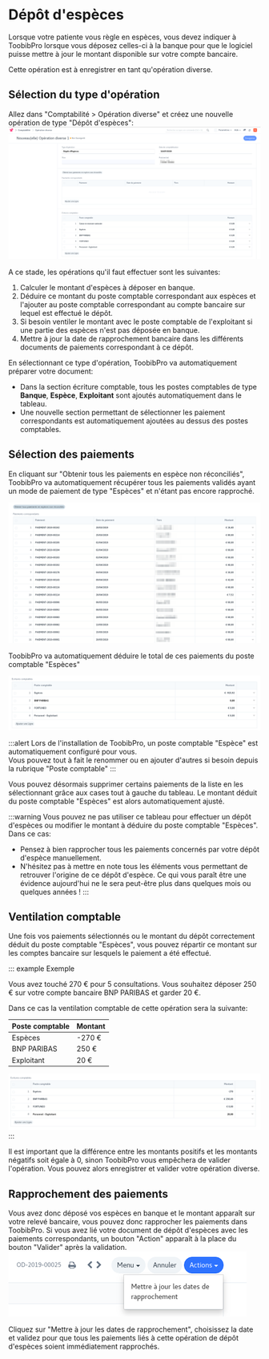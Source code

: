 # Dépôt d'espèces

Lorsque votre patiente vous règle en espèces, vous devez indiquer à ToobibPro lorsque vous déposez celles-ci à la banque pour que le logiciel puisse mettre à jour le montant disponible sur votre compte bancaire.

Cette opération est à enregistrer en tant qu'opération diverse.

## Sélection du type d'opération

Allez dans "Comptabilité > Opération diverse" et créez une nouvelle opération de type "Dépôt d'espèces":
![Opération de dépôt d'espèces](/content/maia/accounting/cash_deposit/cash_deposit_operation.png)

A ce stade, les opérations qu'il faut effectuer sont les suivantes:

1. Calculer le montant d'espèces à déposer en banque.
2. Déduire ce montant du poste comptable correspondant aux espèces et l'ajouter au poste comptable correspondant au compte bancaire sur lequel est effectué le dépôt.
3. Si besoin ventiler le montant avec le poste comptable de l'exploitant si une partie des espèces n'est pas déposée en banque.
4. Mettre à jour la date de rapprochement bancaire dans les différents documents de paiements correspondant à ce dépôt.


En sélectionnant ce type d'opération, ToobibPro va automatiquement préparer votre document:

- Dans la section écriture comptable, tous les postes comptables de type __Banque__, __Espèce__, __Exploitant__ sont ajoutés automatiquement dans le tableau.
- Une nouvelle section permettant de sélectionner les paiement correspondants est automatiquement ajoutées au dessus des postes comptables.


## Sélection des paiements

En cliquant sur "Obtenir tous les paiements en espèce non réconciliés", ToobibPro va automatiquement récupérer tous les paiements validés ayant un mode de paiement de type "Espèces" et n'étant pas encore rapproché.

![Paiements en espèces](/content/maia/accounting/cash_deposit/cash_payments.png)

ToobibPro va automatiquement déduire le total de ces paiements du poste comptable "Espèces"

![Paiements en espèces](/content/maia/accounting/cash_deposit/amount_calculation.png)

:::alert
Lors de l'installation de ToobibPro, un poste comptable "Espèce" est automatiquement configuré pour vous.  
Vous pouvez tout à fait le renommer ou en ajouter d'autres si besoin depuis la rubrique "Poste comptable"
:::

Vous pouvez désormais supprimer certains paiements de la liste en les sélectionnant grâce aux cases tout à gauche du tableau.
Le montant déduit du poste comptable "Espèces" est alors automatiquement ajusté.

:::warning
Vous pouvez ne pas utiliser ce tableau pour effectuer un dépôt d'espèces ou modifier le montant à déduire du poste comptable "Espèces".
Dans ce cas:
- Pensez à bien rapprocher tous les paiements concernés par votre dépôt d'espèce manuellement.
- N'hésitez pas à mettre en note tous les éléments vous permettant de retrouver l'origine de ce dépôt d'espèce. Ce qui vous paraît être une évidence aujourd'hui ne le sera peut-être plus dans quelques mois ou quelques années !
:::

## Ventilation comptable

Une fois vos paiements sélectionnés ou le montant du dépôt correctement déduit du poste comptable "Espèces", vous pouvez répartir ce montant sur les comptes bancaire sur lesquels le paiement a été effectué.

::: example Exemple

Vous avez touché 270 € pour 5 consultations.
Vous souhaitez déposer 250 € sur votre compte bancaire BNP PARIBAS et garder 20 €.

Dans ce cas la ventilation comptable de cette opération sera la suivante:

|Poste comptable|Montant|
|---------------|-------|
|Espèces        |-270 € |
|BNP PARIBAS    |250 €  |
|Exploitant     |20  €  |

![Ventilation comptable](/content/maia/accounting/cash_deposit/cash_deposit_accounting_split.png)
:::

Il est important que la différence entre les montants positifs et les montants négatifs soit égale à 0, sinon ToobibPro vous empêchera de valider l'opération.
Vous pouvez alors enregistrer et valider votre opération diverse.

## Rapprochement des paiements

Vous avez donc déposé vos espèces en banque et le montant apparaît sur votre relevé bancaire, vous pouvez donc rapprocher les paiements dans ToobibPro.
Si vous avez lié votre document de dépôt d'espèces avec les paiements correspondants, un bouton "Action" apparaît à la place du bouton "Valider" après la validation.
![Rapprochement bancaire](/content/maia/accounting/cash_deposit/cash_deposit_action.png)

Cliquez sur "Mettre à jour les dates de rapprochement", choisissez la date et validez pour que tous les paiements liés à cette opération de dépôt d'espèces soient immédiatement rapprochés.

